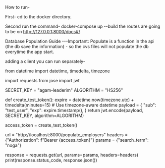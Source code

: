 How to run-

First- cd to the docker directory. 

Second run the command- docker-compose up --build
the routes are going to be on http://127.0.0.1:8000/docs#/

Database Population Guide
---Important: Populate is a function in the api (the db save the information) - 
so the cvs files will not populate the db everytime the app start.  



adding a client you can run separately-



from datetime import datetime, timedelta, timezone

import requests
from jose import jwt

SECRET_KEY = "agam-leaderim"
ALGORITHM = "HS256"


def create_test_token():
    expire = datetime.now(timezone.utc) + timedelta(minutes=15)  # Use timezone-aware datetime
    payload = {
        "sub": "test_user",
        "exp": expire.timestamp(),
    }
    return jwt.encode(payload, SECRET_KEY, algorithm=ALGORITHM)


access_token = create_test_token()

url = "http://localhost:8000/populate_employers"
headers = {"Authorization": f"Bearer {access_token}"}
params = {"search_term": "noga"}

response = requests.get(url, params=params, headers=headers)
print(response.status_code, response.json())
